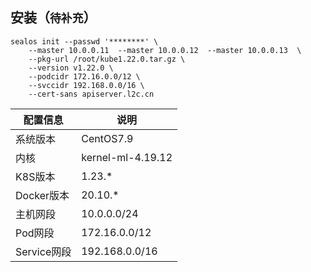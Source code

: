 ## 安装（`待补充`）

```
sealos init --passwd '********' \
	--master 10.0.0.11  --master 10.0.0.12  --master 10.0.0.13  \
	--pkg-url /root/kube1.22.0.tar.gz \
	--version v1.22.0 \
	--podcidr 172.16.0.0/12 \
	--svccidr 192.168.0.0/16 \
	--cert-sans apiserver.l2c.cn
```

| 配置信息    | 说明              |
| ----------- | ----------------- |
| 系统版本    | CentOS7.9         |
| 内核        | kernel-ml-4.19.12 |
| K8S版本     | 1.23.*            |
| Docker版本  | 20.10.*           |
| 主机网段    | 10.0.0.0/24       |
| Pod网段     | 172.16.0.0/12     |
| Service网段 | 192.168.0.0/16    |
